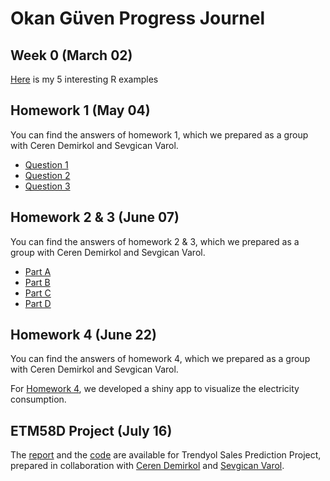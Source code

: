 ﻿# Okan Güven Progress Journel

## Week 0 (March 02)

[Here](files/Example_Homework_0.html) is my 5 interesting R examples

## Homework 1 (May 04)
You can find the answers of homework 1, which we prepared as a group with Ceren Demirkol and Sevgican Varol.

* [Question 1](files/H1Q1.html)
* [Question 2](files/H1Q2.html)
* [Question 3](files/H1Q3.html)

## Homework 2 & 3 (June 07)
You can find the answers of homework 2 & 3, which we prepared as a group with Ceren Demirkol and Sevgican Varol.

* [Part A](files/H23Pa.html)
* [Part B](files/H23Pb.html)
* [Part C](files/H23Pc.html)
* [Part D](files/H23Pd.html)

## Homework 4 (June 22)
You can find the answers of homework 4, which we prepared as a group with Ceren Demirkol and Sevgican Varol.

For [Homework 4](files/HW_4.html), we developed a shiny app to visualize the electricity consumption.

## ETM58D Project (July 16)
The [report](files/ETM58D_Project_Report.pdf) and the [code](files/ETM58D_Project_Code.html) are available for Trendyol Sales Prediction Project, prepared in collaboration with [Ceren Demirkol](https://etm-58d.github.io/spring20-cerendemirkol/) and [Sevgican Varol](https://etm-58d.github.io/spring20-sevgicanvrl/).

